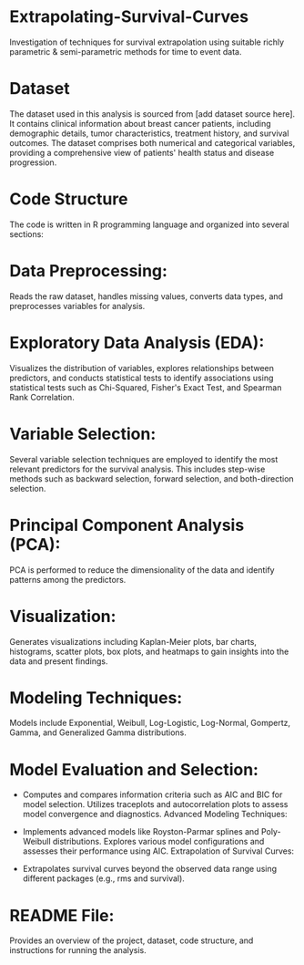 # Extrapolating-Survival-Curves
Investigation of techniques for survival extrapolation using suitable richly parametric &amp; semi-parametric methods for time to event data. 

# Dataset
The dataset used in this analysis is sourced from [add dataset source here]. It contains clinical information about breast cancer patients, including demographic details, tumor characteristics, treatment history, and survival outcomes. The dataset comprises both numerical and categorical variables, providing a comprehensive view of patients' health status and disease progression.

# Code Structure
The code is written in R programming language and organized into several sections:

# Data Preprocessing: 
Reads the raw dataset, handles missing values, converts data types, and preprocesses variables for analysis.

# Exploratory Data Analysis (EDA): 
Visualizes the distribution of variables, explores relationships between predictors, and conducts statistical tests to identify associations using statistical tests such as Chi-Squared, Fisher's Exact Test, and Spearman Rank Correlation.

# Variable Selection: 
Several variable selection techniques are employed to identify the most relevant predictors for the survival analysis. This includes step-wise methods such as backward selection, forward selection, and both-direction selection.

# Principal Component Analysis (PCA): 
PCA is performed to reduce the dimensionality of the data and identify patterns among the predictors.

# Visualization: 
Generates visualizations including Kaplan-Meier plots, bar charts, histograms, scatter plots, box plots, and heatmaps to gain insights into the data and present findings.

# Modeling Techniques:
Models include Exponential, Weibull, Log-Logistic, Log-Normal, Gompertz, Gamma, and Generalized Gamma distributions.

# Model Evaluation and Selection:

- Computes and compares information criteria such as AIC and BIC for model selection.
Utilizes traceplots and autocorrelation plots to assess model convergence and diagnostics.
Advanced Modeling Techniques:

- Implements advanced models like Royston-Parmar splines and Poly-Weibull distributions.
Explores various model configurations and assesses their performance using AIC.
Extrapolation of Survival Curves:

- Extrapolates survival curves beyond the observed data range using different packages (e.g., rms and survival).

# README File: 
Provides an overview of the project, dataset, code structure, and instructions for running the analysis.
